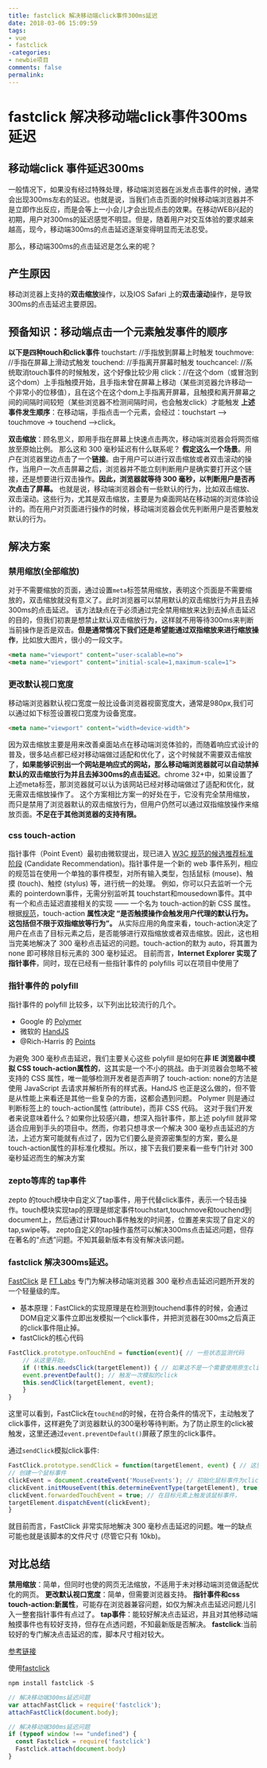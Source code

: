 ```yaml
---
title: fastclick 解决移动端click事件300ms延迟
date: 2018-03-06 15:09:59
tags:
- vue
- fastclick
-categories:
- newbie项目
comments: false
permalink: 
---
```

# fastclick 解决移动端click事件300ms延迟

## 移动端click 事件延迟300ms

一般情况下，如果没有经过特殊处理，移动端浏览器在派发点击事件的时候，通常会出现300ms左右的延迟。也就是说，当我们点击页面的时候移动端浏览器并不是立即作出反应，而是会等上一小会儿才会出现点击的效果。在移动WEB兴起的初期，用户对300ms的延迟感觉不明显。但是，随着用户对交互体验的要求越来越高，现今，移动端300ms的点击延迟逐渐变得明显而无法忍受。

那么，移动端300ms的点击延迟是怎么来的呢？

## 产生原因

移动浏览器上支持的**双击缩放**操作，以及IOS Safari 上的**双击滚动**操作，是导致300ms的点击延迟主要原因。

## 预备知识：移动端点击一个元素触发事件的顺序

**以下是四种touch和click事件**
touchstart: //手指放到屏幕上时触发
touchmove: //手指在屏幕上滑动式触发
touchend: //手指离开屏幕时触发
touchcancel: //系统取消touch事件的时候触发，这个好像比较少用
click：//在这个dom（或冒泡到这个dom）上手指触摸开始，且手指未曾在屏幕上移动（某些浏览器允许移动一个非常小的位移值），且在这个在这个dom上手指离开屏幕，且触摸和离开屏幕之间的间隔时间较短（某些浏览器不检测间隔时间，也会触发click）才能触发
**上述事件发生顺序**：在移动端，手指点击一个元素，会经过：touchstart --> touchmove -> touchend -->click。

**双击缩放**：顾名思义，即用手指在屏幕上快速点击两次，移动端浏览器会将网页缩放至原始比例。 那么这和 300 毫秒延迟有什么联系呢？ 
**假定这么一个场景**。用户在浏览器里边点击了一个**链接**。由于用户可以进行双击缩放或者双击滚动的操作，当用户一次点击屏幕之后，浏览器并不能立刻判断用户是确实要打开这个链接，还是想要进行双击操作。**因此，浏览器就等待 300 毫秒，以判断用户是否再次点击了屏幕。**
也就是说，移动端浏览器会有一些默认的行为，比如双击缩放、双击滚动。这些行为，尤其是双击缩放，主要是为桌面网站在移动端的浏览体验设计的。而在用户对页面进行操作的时候，移动端浏览器会优先判断用户是否要触发默认的行为。

## 解决方案

### 禁用缩放(全部缩放)

对于不需要缩放的页面，通过设置`meta`标签禁用缩放，表明这个页面是不需要缩放的，双击缩放就没有意义了。此时浏览器可以禁用默认的双击缩放行为并且去掉300ms的点击延迟。
该方法缺点在于必须通过完全禁用缩放来达到去掉点击延迟的目的，但我们初衷是想禁止默认双击缩放行为，这样就不用等待300ms来判断当前操作是否是双击。**但是通常情况下我们还是希望能通过双指缩放来进行缩放操作**，比如放大图片，很小的一段文字。

```html
<meta name="viewport" content="user-scalable=no">
<meta name="viewport" content="initial-scale=1,maximum-scale=1">
```

### 更改默认视口宽度

移动端浏览器默认视口宽度一般比设备浏览器视窗宽度大，通常是980px,我们可以通过如下标签设置视口宽度为设备宽度。

```html
<meta name="viewport" content="width=device-width">
```

因为双击缩放主要是用来改善桌面站点在移动端浏览体验的，而随着响应式设计的普及，很多站点都已经对移动端做过适配和优化了，这个时候就不需要双击缩放了，**如果能够识别出一个网站是响应式的网站，那么移动端浏览器就可以自动禁掉默认的双击缩放行为并且去掉300ms的点击延迟**。chrome 32+中，如果设置了上述meta标签，那浏览器就可以认为该网站已经对移动端做过了适配和优化，就无需双击缩放操作了。
这个方案相比方案一的好处在于，它没有完全禁用缩放，而只是禁用了浏览器默认的双击缩放行为，但用户仍然可以通过双指缩放操作来缩放页面。**不足在于其他浏览器的支持有限。**

### css touch-action

指针事件（Point Event）最初由微软提出，现已进入 [W3C 规范的候选推荐标准阶段](https://w3c.github.io/pointerevents/) (Candidate Recommendation)。指针事件是一个新的 web 事件系列，相应的规范旨在使用一个单独的事件模型，对所有输入类型，包括鼠标 (mouse)、触摸 (touch)、触控 (stylus) 等，进行统一的处理。
例如，你可以只去监听一个元素的 pointerdown事件，无需分别监听其 touchstart和mousedown事件。其中有一个和点击延迟直接相关的实现 —— 一个名为 touch-action的新 CSS 属性。根据[规范](https://w3c.github.io/pointerevents/#the-touch-action-css-property)，touch-action
**属性决定 “是否触摸操作会触发用户代理的默认行为。这包括但不限于双指缩放等行为”。**
从实际应用的角度来看，touch-action决定了用户在点击了目标元素之后，是否能够进行双指缩放或者双击缩放。因此，这也相当完美地解决了 300 毫秒点击延迟的问题。touch-action的默为 auto，将其置为 none 即可移除目标元素的 300 毫秒延迟。
目前而言，**Internet Explorer 实现了指针事件**，同时，现在已经有一些指针事件的 polyfills 可以在项目中使用了

### 指针事件的 polyfill

指针事件的 polyfill 比较多，以下列出比较流行的几个。

* Google 的 [Polymer](https://github.com/jquery/PEP)
* 微软的 [HandJS](https://archive.codeplex.com/?p=handjs)
* @Rich-Harris 的 [Points](https://github.com/Rich-Harris/Points)

为避免 300 毫秒点击延迟，我们主要关心这些 polyfill 是如何在**非 IE 浏览器中模拟 CSS touch-action属性的**，这其实是一个不小的挑战。由于浏览器会忽略不被支持的 CSS 属性，唯一能够检测开发者是否声明了 touch-action: none的方法是使用 JavaScript 去请求并解析所有的样式表。HandJS 也正是这么做的，但不管是从性能上来看还是其他一些复杂的方面，这都会遇到问题。
Polymer 则是通过判断标签上的 touch-action属性 (attribute)，而非 CSS 代码。
这对于我们开发者来说意味着什么？如果你比较感兴趣，想深入指针事件，那上述 polyfill 就非常适合应用到手头的项目中。然而，你若只想寻求一个解决 300 毫秒点击延迟的方法，上述方案可能就有点过了，因为它们要么是资源密集型的方案，要么是touch-action属性的非标准化模拟。所以，接下去我们要来看一些专门针对 300 毫秒延迟而生的解决方案

### zepto等库的 tap事件

zepto 的touch模块中自定义了tap事件，用于代替click事件，表示一个轻击操作。touch模块实现tap的原理是绑定事件touchstart,touchmove和touchend到document上，然后通过计算touch事件触发的时间差，位置差来实现了自定义的tap,swipe等。
zepto自定义的tap操作虽然可以解决300ms点击延迟问题，但存在著名的“点透”问题。不知其最新版本有没有解决该问题。

### fastclick 解决300ms延迟。

[FastClick](https://github.com/ftlabs/fastclick) 是 [FT Labs](https://labs.ft.com/) 专门为解决移动端浏览器 300 毫秒点击延迟问题所开发的一个轻量级的库。

* 基本原理：FastClick的实现原理是在检测到touchend事件的时候，会通过DOM自定义事件立即出发模拟一个click事件，并把浏览器在300ms之后真正的click事件阻止掉。
* fastClick的核心代码

```javascript
FastClick.prototype.onTouchEnd = function(event){ // 一些状态监测代码 
    // 从这里开始，
    if (!this.needsClick(targetElement)) { // 如果这不是一个需要使用原生click的元素，则屏蔽原生事件，避免触发两次click 
    event.preventDefault(); // 触发一次模拟的click 
    this.sendClick(targetElement, event); 
    }
}
```

这里可以看到，FastClick在`touchEnd`的时候，在符合条件的情况下，主动触发了click事件，这样避免了浏览器默认的300毫秒等待判断。为了防止原生的click被触发，这里还通过`event.preventDefault()`屏蔽了原生的click事件。

通过`sendClick`模拟click事件:

```javascript
FastClick.prototype.sendClick = function(targetElement, event) { // 这里是一些状态检查逻辑
// 创建一个鼠标事件 
clickEvent = document.createEvent('MouseEvents'); // 初始化鼠标事件为click事件 
clickEvent.initMouseEvent(this.determineEventType(targetElement), true, true, window, 1, touch.screenX, touch.screenY, touch.clientX, touch.clientY, false, false, false, false, 0, null); // fastclick的内部变量，用来识别click事件是原生还是模拟 
clickEvent.forwardedTouchEvent = true; // 在目标元素上触发该鼠标事件， 
targetElement.dispatchEvent(clickEvent);
}
```

就目前而言，FastClick 非常实际地解决 300 毫秒点击延迟的问题。唯一的缺点可能也就是该脚本的文件尺寸 (尽管它只有 10kb)。

## 对比总结

**禁用缩放**：简单，但同时也使的网页无法缩放，不适用于未对移动端浏览做适配优化的网页。
**更改默认视口宽度**：简单，但需要浏览器支持。
**指针事件和css touch-action:新属性**，可能存在浏览器兼容问题，如仅为解决点击延迟问题儿引入一整套指针事件有点过了。
**tap事件**：能较好解决点击延迟，并且对其他移动端触摸事件也有较好支持，但存在点透问题，不知最新版是否解决。
**fastclick**:当前较好的专门解决点击延迟的库，脚本尺寸相对较大。

[参考链接](https://www.jianshu.com/p/16d3e4f9b2a9)

使用[fastclick](https://www.npmjs.com/package/fastclick)

```javascript
npm install fastclick -S

// 解决移动端300ms延迟问题
var attachFastClick = require('fastclick');
attachFastClick(document.body);

// 解决移动端300ms延迟问题
if (typeof window !== "undefined") {
  const Fastclick = require('fastclick')
  Fastclick.attach(document.body)
}
```

